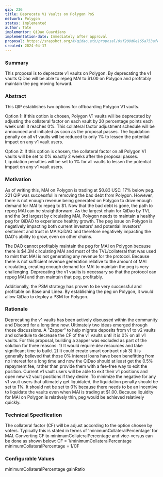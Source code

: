 ```yaml
---
qip: 236
title: Deprecate V1 Vaults on Polygon PoS
network: Polygon
status: Implemented
author: Tate
implementor: QiDao Guardians
implementation-date: Immediately after approval
proposal: https://snapshot.org/#/qidao.eth/proposal/0xf288d0e165a753afe62e961d48916d72ce02f68f356c4ba6b39b98ffcd596390
created: 2024-04-17
---
```


### **Summary**

This proposal is to deprecate v1 vaults on Polygon. By deprecating the v1 vaults QiDao will be able to repeg MAI to $1.00  on Polygon and profitably maintain the peg moving forward.

### **Abstract**

This QIP establishes two options for offboarding Polygon V1 vaults. 

Option 1: If this option is chosen, Polygon V1 vaults will be deprecated by adjusting the collateral factor on each vault by 20 percentage points each week until it reaches 0%. This collateral factor adjustment schedule will be announced and initiated as soon as the proposal passes. The liquidation penalty on all v1 vaults will be reduced to only 1% to lessen the potential impact on any v1 vault users.

Option 2: If this option is chosen, the collateral factor on all Polygon V1 vaults will be set to 0% exactly 2 weeks after the proposal passes. Liquidation penalties will be set to 1% for all vaults to lessen the potential impact on any v1 vault users.

### **Motivation**

As of writing this, MAI on Polygon is trading at $0.83 USD. 17% below peg. 221 QIP was successful in removing the bad debt from Polygon. However, there is not enough revenue being generated on Polygon to drive enough demand for MAI to repeg to $1. Now that the bad debt is gone, the path to repeg MAI can be straightforward. As the largest chain for QiDao by TVL and the 3rd largest by circulating MAI, Polygon needs to maintain a healthy peg for QiDAO to experience healthy growth. The peg issue on Polygon is negatively impacting both current investors' and potential investors' sentiment and trust in MAI/QiDAO and therefore negatively impacting the DAO's ability to grow, even on other chains.

The DAO cannot profitably maintain the peg for MAI on Polygon because there is $4.3M circulating MAI and most of the TVL/collateral that was used to mint that MAI is not generating any revenue for the protocol. Because there is not sufficient revenue generation relative to the amount of MAI circulating, creating enough demand for MAI to maintain the peg is very challenging. Deprecating the v1 vaults is necessary so that the protocol can repeg MAI and then maintain that peg, profitably.

Additionally, the PSM strategy has proven to be very successful and profitable on Base and Linea. By establishing the peg on Polygon, it would allow QiDao to deploy a PSM for Polygon.

### **Rationale**

Deprecating the v1 vaults has been actively discussed within the community and Discord for a long time now. Ultimately two ideas emerged through those discussions. A "Zapper" to help migrate deposits from v1 to v2 vaults and schedule to decrease the CF of the v1 vaults until it is 0% on all v1 vaults. For this proposal, building a zapper was excluded as part of the solution for three reasons: 1) It would require dev resources and take significant time to build. 2) It could create smart contract risk 3) It is generally believed that those 0% interest loans have been benefitting from no interest for a long time and now the QiDao should at least get the 0.5% repayment fee, rather than provide them with a fee-free way to exit the position. Current v1 vault users will be able to exit their v1 positions and open new v2 vault positions if they desire.
To minimize the negative for any v1 vault users that ultimately get liquidated, the liquidation penalty should be set to 1%. It should not be set to 0% because there needs to be an incentive to liquidate the vaults even when MAI is trading at $1.00. Because liquidity for MAI on Polygon is relatively thin, peg would be achieved relatively quickly.

### **Technical Specification**

The collateral factor (CF) will be adjust according to the option chosen by voters. Typically this is stated in terms of 'minimumCollateralPercentage' for MAI. Converting CF to minimumCollateralPercentage and vice-versus can be done as shown below:
CF = 1/minimumCollateralPercentage
minimumCollateralPercentage = 1/CF

### **Configurable Values**

minimumCollateralPercentage
gainRatio
